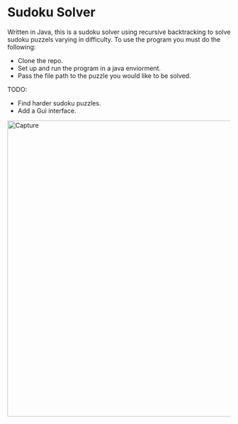 # Sudoku Solver

Written in Java, this is a sudoku solver using recursive backtracking to solve sudoku puzzels varying in difficulty.
To use the program you must do the following:
* Clone the repo.
* Set up and run the program in a java enviorment.
* Pass the file path to the puzzle you would like to be solved.

TODO:
* Find harder sudoku puzzles.
* Add a Gui interface.

<img width="669" alt="Capture" src="https://user-images.githubusercontent.com/25403763/79794306-07b95500-8320-11ea-94df-7b40708aec85.PNG">

